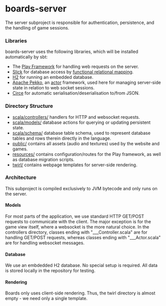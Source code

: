 # boards-server

The server subproject is responsible for authentication, persistence, and the handling of game sessions.

### Libraries

boards-server uses the following libraries, which will be installed automatically by sbt:

* The [Play Framework](https://www.playframework.com/) for handling web requests on the server.
* [Slick](https://scala-slick.org/) for database access by [functional relational mapping](https://scala-slick.org/talks/2014-06-09_33rd_Degree/Functional%20Relational%20Mapping%20with%20Slick.pdf).
* [H2](https://www.h2database.com/html/main.html) for running an embedded database.
* [Apache Pekko](https://pekko.apache.org/), an [actor](https://pekko.apache.org/docs/pekko/current/general/actors.html) framework, used here for managing server-side state in relation to web socket sessions.
* [Circe](https://circe.github.io/circe/) for automatic serialisation/deserialisation to/from JSON.

### Directory Structure

* [scala/controllers/](./src/main/public/scala/controllers) handlers for HTTP and websocket requests.
* [scala/models/](./src/main/public/scala/models) database actions for querying or updating persistent state.
* [scala/schema/](./src/main/public/scala/schema) database table schema, used to represent database tables and rows therein directly in the language.
* [public/](./src/main/public) contains all assets (audio and textures) used by the website and games.
* [resources/](./src/main/resources) contains configuration/routes for the Play framework, as well as database migration scripts.
* [twirl/](./src/main/twirl) contains webpage templates for server-side rendering.

### Architecture

This subproject is compiled exclusively to JVM bytecode and only runs on the server.

#### Models
For most parts of the application, we use standard HTTP GET/POST requests to communicate with the client. The major exception is for the game view itself, where a websocket is the more natural choice. In the controllers directory, classes ending with "___Controller.scala" are for handling GET/POST requests, whereas classes ending with "___Actor.scala" are for handling websocket messages.

#### Database
We use an embdedded H2 database. No special setup is required. All data is stored locally in the repository for testing.

#### Rendering
Boards only uses client-side rendering. Thus, the twirl directory is almost empty - we need only a single template.
